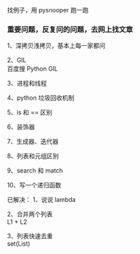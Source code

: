 
找例子，用 pysnooper 跑一跑  

### 重要问题，反复问的问题，去网上找文章 
1、深拷贝浅拷贝，基本上每一家都问  


2、GIL  
百度搜 Python GIL  


3、进程和线程 

4、python 垃圾回收机制  

5、is 和 == 区别  

6、装饰器  

7、生成器、迭代器  

8、列表和元组区别  

9、search 和 match  

10、写一个递归函数  




已解决：
1、说说 lambda  

2、合并两个列表  
L1 + L2  

3、列表快速去重  
set(List)

